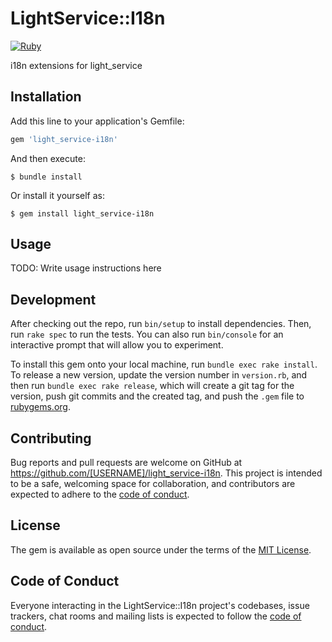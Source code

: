 # LightService::I18n

[![Ruby](https://github.com/light-service/light_service-i18n/actions/workflows/main.yml/badge.svg)](https://github.com/light-service/light_service-i18n/actions/workflows/main.yml)

i18n extensions for light_service

## Installation

Add this line to your application's Gemfile:

```ruby
gem 'light_service-i18n'
```

And then execute:

    $ bundle install

Or install it yourself as:

    $ gem install light_service-i18n

## Usage

TODO: Write usage instructions here

## Development

After checking out the repo, run `bin/setup` to install dependencies. Then, run `rake spec` to run the tests. You can also run `bin/console` for an interactive prompt that will allow you to experiment.

To install this gem onto your local machine, run `bundle exec rake install`. To release a new version, update the version number in `version.rb`, and then run `bundle exec rake release`, which will create a git tag for the version, push git commits and the created tag, and push the `.gem` file to [rubygems.org](https://rubygems.org).

## Contributing

Bug reports and pull requests are welcome on GitHub at https://github.com/[USERNAME]/light_service-i18n. This project is intended to be a safe, welcoming space for collaboration, and contributors are expected to adhere to the [code of conduct](https://github.com/[USERNAME]/light_service-i18n/blob/main/CODE_OF_CONDUCT.md).

## License

The gem is available as open source under the terms of the [MIT License](https://opensource.org/licenses/MIT).

## Code of Conduct

Everyone interacting in the LightService::I18n project's codebases, issue trackers, chat rooms and mailing lists is expected to follow the [code of conduct](https://github.com/[USERNAME]/light_service-i18n/blob/main/CODE_OF_CONDUCT.md).
